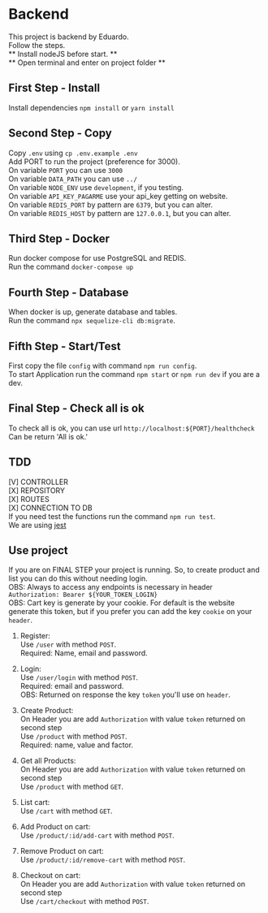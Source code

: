 # Backend
This project is backend by Eduardo.\
Follow the steps.\
** Install nodeJS before start. **\
** Open terminal and enter on project folder **

## First Step - Install
Install dependencies `npm install` or `yarn install`

## Second Step - Copy
Copy `.env` using `cp .env.example .env`\
Add PORT to run the project (preference for 3000).\
On variable `PORT` you can use `3000`\
On variable `DATA_PATH` you can use `../`\
On variable `NODE_ENV` use `development`, if you testing.\
On variable `API_KEY_PAGARME` use your api_key getting on website.\
On variable `REDIS_PORT` by pattern are `6379`, but you can alter.\
On variable `REDIS_HOST` by pattern are `127.0.0.1`, but you can alter.

## Third Step - Docker
Run docker compose for use PostgreSQL and REDIS.\
Run the command `docker-compose up`

## Fourth Step - Database
When docker is up, generate database and tables.\
Run the command `npx sequelize-cli db:migrate`.

## Fifth Step - Start/Test
First copy the file `config` with command `npm run config`.\
To start Application run the command `npm start` or `npm run dev` if you are a dev.

## Final Step - Check all is ok
To check all is ok, you can use url `http://localhost:${PORT}/healthcheck`\
Can be return 'All is ok.'

## TDD
[V] CONTROLLER\
[X] REPOSITORY\
[X] ROUTES\
[X] CONNECTION TO DB\
If you need test the functions run the command `npm run test`.\
We are using [jest](https://jestjs.io)

## Use project
If you are on FINAL STEP your project is running. So, to create product and list you can do this without needing login.\
OBS: Always to access any endpoints is necessary in header `Authorization: Bearer ${YOUR_TOKEN_LOGIN}`\
OBS: Cart key is generate by your cookie. For default is the website generate this token, but if you prefer you can add the key `cookie` on your `header`.

1) Register:\
Use `/user` with method `POST`.\
Required: Name, email and password.

2) Login:\
Use `/user/login` with method `POST`.\
Required: email and password.\
OBS: Returned on response the key `token` you'll use on `header`.

3) Create Product:\
On Header you are add `Authorization` with value `token` returned on second step\
Use `/product` with method `POST`.\
Required: name, value and factor.

4) Get all Products:\
On Header you are add `Authorization` with value `token` returned on second step\
Use `/product` with method `GET`.

5) List cart:\
Use `/cart` with method `GET`.

6) Add Product on cart:\
Use `/product/:id/add-cart` with method `POST`.

7) Remove Product on cart:\
Use `/product/:id/remove-cart` with method `POST`.

7) Checkout on cart:\
On Header you are add `Authorization` with value `token` returned on second step\
Use `/cart/checkout` with method `POST`.